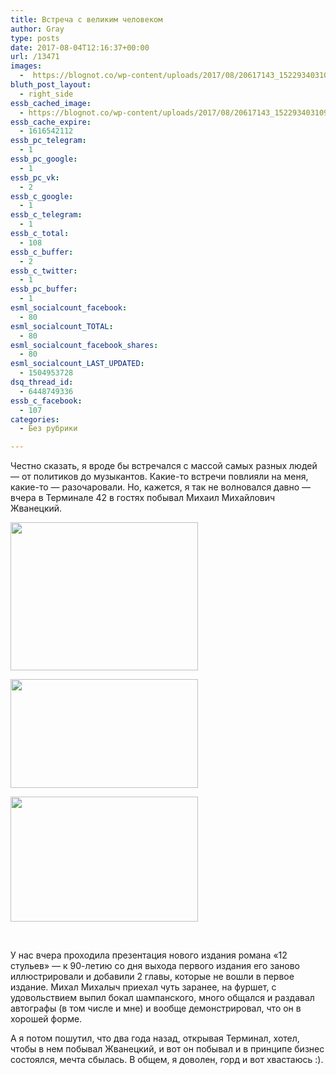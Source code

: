 ```yaml
---
title: Встреча с великим человеком
author: Gray
type: posts
date: 2017-08-04T12:16:37+00:00
url: /13471
images:
  -  https://blognot.co/wp-content/uploads/2017/08/20617143_1522934031093222_4859912115653098420_o.jpg
bluth_post_layout:
  - right_side
essb_cached_image:
  - https://blognot.co/wp-content/uploads/2017/08/20617143_1522934031093222_4859912115653098420_o.jpg
essb_cache_expire:
  - 1616542112
essb_pc_telegram:
  - 1
essb_pc_google:
  - 1
essb_pc_vk:
  - 2
essb_c_google:
  - 1
essb_c_telegram:
  - 1
essb_c_total:
  - 108
essb_c_buffer:
  - 2
essb_c_twitter:
  - 1
essb_pc_buffer:
  - 1
esml_socialcount_facebook:
  - 80
esml_socialcount_TOTAL:
  - 80
esml_socialcount_facebook_shares:
  - 80
esml_socialcount_LAST_UPDATED:
  - 1504953728
dsq_thread_id:
  - 6448749336
essb_c_facebook:
  - 107
categories:
  - Без рубрики

---
```








Честно сказать, я вроде бы встречался с массой самых разных людей — от политиков до музыкантов. Какие-то встречи повлияли на меня, какие-то — разочаровали. Но, кажется, я так не волновался давно — вчера в Терминале 42 в гостях побывал Михаил Михайлович Жванецкий.

<div data-carousel-extra='{"blog_id":1,"permalink":"https:\/\/blognot.co\/13471"}' id='gallery-2' class='gallery galleryid-13471 gallery-columns-3 gallery-size-medium'>
  <dl class='gallery-item'>
    <dt class='gallery-icon landscape'>
      <a href='https://i2.wp.com/blognot.co/wp-content/uploads/2017/08/20617143_1522934031093222_4859912115653098420_o.jpg?ssl=1'><img width="300" height="237" src="https://i2.wp.com/blognot.co/wp-content/uploads/2017/08/20617143_1522934031093222_4859912115653098420_o.jpg?fit=300%2C237&ssl=1" class="attachment-medium size-medium" alt="" srcset="https://i2.wp.com/blognot.co/wp-content/uploads/2017/08/20617143_1522934031093222_4859912115653098420_o.jpg?w=1216&ssl=1 1216w, https://i2.wp.com/blognot.co/wp-content/uploads/2017/08/20617143_1522934031093222_4859912115653098420_o.jpg?resize=300%2C237&ssl=1 300w, https://i2.wp.com/blognot.co/wp-content/uploads/2017/08/20617143_1522934031093222_4859912115653098420_o.jpg?resize=768%2C606&ssl=1 768w, https://i2.wp.com/blognot.co/wp-content/uploads/2017/08/20617143_1522934031093222_4859912115653098420_o.jpg?resize=1024%2C808&ssl=1 1024w, https://i2.wp.com/blognot.co/wp-content/uploads/2017/08/20617143_1522934031093222_4859912115653098420_o.jpg?resize=633%2C500&ssl=1 633w, https://i2.wp.com/blognot.co/wp-content/uploads/2017/08/20617143_1522934031093222_4859912115653098420_o.jpg?resize=800%2C632&ssl=1 800w" sizes="(max-width: 300px) 100vw, 300px" data-wp-pid="13473" data-pin-nopin="nopin" data-attachment-id="13473" data-permalink="https://blognot.co/13471/20617143_1522934031093222_4859912115653098420_o" data-orig-file="https://i2.wp.com/blognot.co/wp-content/uploads/2017/08/20617143_1522934031093222_4859912115653098420_o.jpg?fit=1216%2C960&ssl=1" data-orig-size="1216,960" data-comments-opened="1" data-image-meta="{&quot;aperture&quot;:&quot;0&quot;,&quot;credit&quot;:&quot;&quot;,&quot;camera&quot;:&quot;&quot;,&quot;caption&quot;:&quot;&quot;,&quot;created_timestamp&quot;:&quot;0&quot;,&quot;copyright&quot;:&quot;&quot;,&quot;focal_length&quot;:&quot;0&quot;,&quot;iso&quot;:&quot;0&quot;,&quot;shutter_speed&quot;:&quot;0&quot;,&quot;title&quot;:&quot;&quot;,&quot;orientation&quot;:&quot;0&quot;}" data-image-title="20617143_1522934031093222_4859912115653098420_o" data-image-description="" data-medium-file="https://i2.wp.com/blognot.co/wp-content/uploads/2017/08/20617143_1522934031093222_4859912115653098420_o.jpg?fit=300%2C237&ssl=1" data-large-file="https://i2.wp.com/blognot.co/wp-content/uploads/2017/08/20617143_1522934031093222_4859912115653098420_o.jpg?fit=740%2C584&ssl=1" /></a>
    </dt>
  </dl>
  
  <dl class='gallery-item'>
    <dt class='gallery-icon landscape'>
      <a href='https://i0.wp.com/blognot.co/wp-content/uploads/2017/08/20626790_1522938101092815_950928923213292359_o.jpg?ssl=1'><img width="300" height="174" src="https://i0.wp.com/blognot.co/wp-content/uploads/2017/08/20626790_1522938101092815_950928923213292359_o.jpg?fit=300%2C174&ssl=1" class="attachment-medium size-medium" alt="" srcset="https://i0.wp.com/blognot.co/wp-content/uploads/2017/08/20626790_1522938101092815_950928923213292359_o.jpg?w=1272&ssl=1 1272w, https://i0.wp.com/blognot.co/wp-content/uploads/2017/08/20626790_1522938101092815_950928923213292359_o.jpg?resize=300%2C174&ssl=1 300w, https://i0.wp.com/blognot.co/wp-content/uploads/2017/08/20626790_1522938101092815_950928923213292359_o.jpg?resize=768%2C446&ssl=1 768w, https://i0.wp.com/blognot.co/wp-content/uploads/2017/08/20626790_1522938101092815_950928923213292359_o.jpg?resize=1024%2C594&ssl=1 1024w, https://i0.wp.com/blognot.co/wp-content/uploads/2017/08/20626790_1522938101092815_950928923213292359_o.jpg?resize=800%2C464&ssl=1 800w" sizes="(max-width: 300px) 100vw, 300px" data-wp-pid="13472" data-pin-nopin="nopin" data-attachment-id="13472" data-permalink="https://blognot.co/13471/20626790_1522938101092815_950928923213292359_o" data-orig-file="https://i0.wp.com/blognot.co/wp-content/uploads/2017/08/20626790_1522938101092815_950928923213292359_o.jpg?fit=1272%2C738&ssl=1" data-orig-size="1272,738" data-comments-opened="1" data-image-meta="{&quot;aperture&quot;:&quot;0&quot;,&quot;credit&quot;:&quot;&quot;,&quot;camera&quot;:&quot;&quot;,&quot;caption&quot;:&quot;&quot;,&quot;created_timestamp&quot;:&quot;0&quot;,&quot;copyright&quot;:&quot;&quot;,&quot;focal_length&quot;:&quot;0&quot;,&quot;iso&quot;:&quot;0&quot;,&quot;shutter_speed&quot;:&quot;0&quot;,&quot;title&quot;:&quot;&quot;,&quot;orientation&quot;:&quot;0&quot;}" data-image-title="20626790_1522938101092815_950928923213292359_o" data-image-description="" data-medium-file="https://i0.wp.com/blognot.co/wp-content/uploads/2017/08/20626790_1522938101092815_950928923213292359_o.jpg?fit=300%2C174&ssl=1" data-large-file="https://i0.wp.com/blognot.co/wp-content/uploads/2017/08/20626790_1522938101092815_950928923213292359_o.jpg?fit=740%2C429&ssl=1" /></a>
    </dt>
  </dl>
  
  <dl class='gallery-item'>
    <dt class='gallery-icon landscape'>
      <a href='https://i1.wp.com/blognot.co/wp-content/uploads/2017/08/20627009_1522937574426201_1418494845868675063_o.jpg?ssl=1'><img width="300" height="200" src="https://i1.wp.com/blognot.co/wp-content/uploads/2017/08/20627009_1522937574426201_1418494845868675063_o.jpg?fit=300%2C200&ssl=1" class="attachment-medium size-medium" alt="" srcset="https://i1.wp.com/blognot.co/wp-content/uploads/2017/08/20627009_1522937574426201_1418494845868675063_o.jpg?w=1440&ssl=1 1440w, https://i1.wp.com/blognot.co/wp-content/uploads/2017/08/20627009_1522937574426201_1418494845868675063_o.jpg?resize=300%2C200&ssl=1 300w, https://i1.wp.com/blognot.co/wp-content/uploads/2017/08/20627009_1522937574426201_1418494845868675063_o.jpg?resize=768%2C512&ssl=1 768w, https://i1.wp.com/blognot.co/wp-content/uploads/2017/08/20627009_1522937574426201_1418494845868675063_o.jpg?resize=1024%2C683&ssl=1 1024w, https://i1.wp.com/blognot.co/wp-content/uploads/2017/08/20627009_1522937574426201_1418494845868675063_o.jpg?resize=700%2C467&ssl=1 700w, https://i1.wp.com/blognot.co/wp-content/uploads/2017/08/20627009_1522937574426201_1418494845868675063_o.jpg?resize=800%2C533&ssl=1 800w" sizes="(max-width: 300px) 100vw, 300px" data-wp-pid="13474" data-pin-nopin="nopin" data-attachment-id="13474" data-permalink="https://blognot.co/13471/20627009_1522937574426201_1418494845868675063_o" data-orig-file="https://i1.wp.com/blognot.co/wp-content/uploads/2017/08/20627009_1522937574426201_1418494845868675063_o.jpg?fit=1440%2C960&ssl=1" data-orig-size="1440,960" data-comments-opened="1" data-image-meta="{&quot;aperture&quot;:&quot;0&quot;,&quot;credit&quot;:&quot;&quot;,&quot;camera&quot;:&quot;&quot;,&quot;caption&quot;:&quot;&quot;,&quot;created_timestamp&quot;:&quot;0&quot;,&quot;copyright&quot;:&quot;&quot;,&quot;focal_length&quot;:&quot;0&quot;,&quot;iso&quot;:&quot;0&quot;,&quot;shutter_speed&quot;:&quot;0&quot;,&quot;title&quot;:&quot;&quot;,&quot;orientation&quot;:&quot;0&quot;}" data-image-title="20627009_1522937574426201_1418494845868675063_o" data-image-description="" data-medium-file="https://i1.wp.com/blognot.co/wp-content/uploads/2017/08/20627009_1522937574426201_1418494845868675063_o.jpg?fit=300%2C200&ssl=1" data-large-file="https://i1.wp.com/blognot.co/wp-content/uploads/2017/08/20627009_1522937574426201_1418494845868675063_o.jpg?fit=740%2C494&ssl=1" /></a>
    </dt>
  </dl>
  
  <br style="clear: both" />


У нас вчера проходила презентация нового издания романа &#171;12 стульев&#187; — к 90-летию со дня выхода первого издания его заново иллюстрировали и добавили 2 главы, которые не вошли в первое издание. Михал Михалыч приехал чуть заранее, на фуршет, с удовольствием выпил бокал шампанского, много общался и раздавал автографы (в том числе и мне) и вообще демонстрировал, что он в хорошей форме.

А я потом пошутил, что два года назад, открывая Терминал, хотел, чтобы в нем побывал Жванецкий, и вот он побывал и в принципе бизнес состоялся, мечта сбылась. В общем, я доволен, горд и вот хвастаюсь :).
